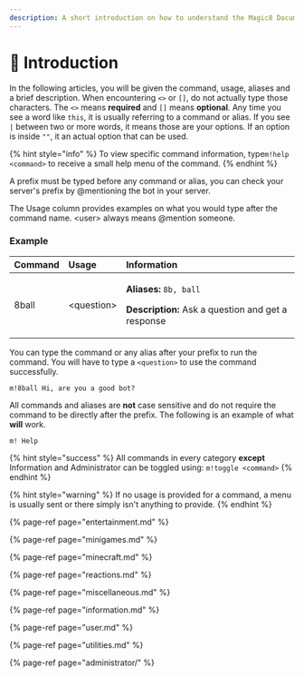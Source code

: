 ```yaml
---
description: A short introduction on how to understand the Magic8 Documentation
---
```


# 👋 Introduction

In the following articles, you will be given the command, usage, aliases and a brief description. When encountering `<>` or `[]`, do not actually type those characters. The `<>` means **required** and `[]` means **optional**. Any time you see a word like `this`, it is usually referring to a command or alias. If you see `|` between two or more words, it means those are your options. If an option is inside `""`, it an actual option that can be used.

{% hint style="info" %}
To view specific command information, type`m!help <command>` to receive a small help menu of the command.
{% endhint %}

A prefix must be typed before any command or alias, you can check your server's prefix by @mentioning the bot in your server.

The Usage column provides examples on what you would type after the command name. &lt;user&gt; always means @mention someone.

### Example

<table>
  <thead>
    <tr>
      <th style="text-align:left">Command</th>
      <th style="text-align:left">Usage</th>
      <th style="text-align:left">Information</th>
    </tr>
  </thead>
  <tbody>
    <tr>
      <td style="text-align:left">8ball</td>
      <td style="text-align:left">&lt;question&gt;</td>
      <td style="text-align:left">
        <p><b>Aliases:</b>  <code>8b, ball</code>
        </p>
        <p><b>Description:</b> Ask a question and get a response</p>
      </td>
    </tr>
  </tbody>
</table>

You can type the command or any alias after your prefix to run the command. You will have to type a `<question>` to use the command successfully.

```text
m!8ball Hi, are you a good bot?
```

All commands and aliases are **not** case sensitive and do not require the command to be directly after the prefix. The following is an example of what **will** work.

```text
m! Help
```

{% hint style="success" %}
All commands in every category **except** Information and Administrator can be toggled using: `m!toggle <command>`
{% endhint %}

{% hint style="warning" %}
If no usage is provided for a command, a menu is usually sent or there simply isn't anything to provide.
{% endhint %}

{% page-ref page="entertainment.md" %}

{% page-ref page="minigames.md" %}

{% page-ref page="minecraft.md" %}

{% page-ref page="reactions.md" %}

{% page-ref page="miscellaneous.md" %}

{% page-ref page="information.md" %}

{% page-ref page="user.md" %}

{% page-ref page="utilities.md" %}

{% page-ref page="administrator/" %}



